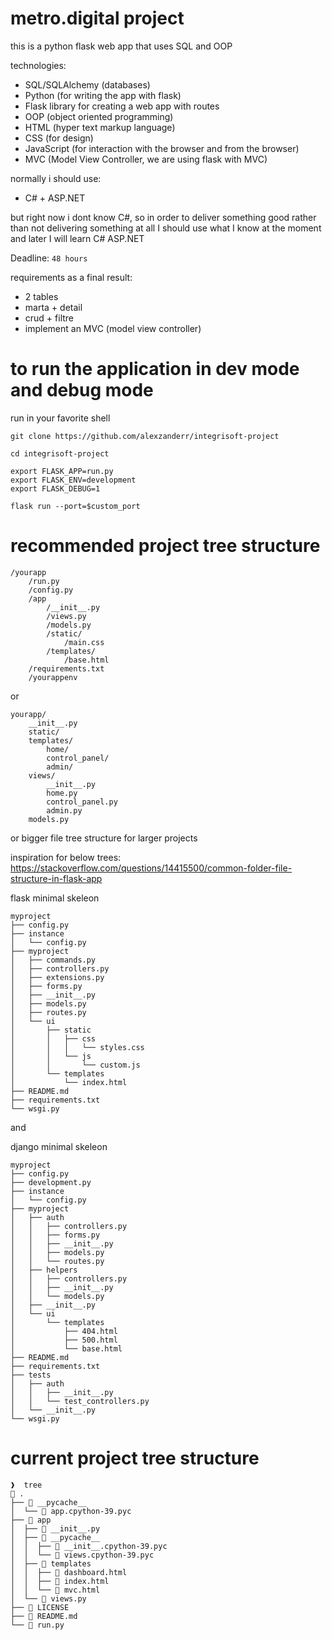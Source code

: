 # metro.digital project

this is a python flask web app that uses SQL and OOP

technologies:
- SQL/SQLAlchemy (databases)
- Python (for writing the app with flask)
- Flask library for creating a web app with routes
- OOP (object oriented programming)
- HTML (hyper text markup language)
- CSS (for design)
- JavaScript (for interaction with the browser and from the browser)
- MVC (Model View Controller, we are using flask with MVC)

normally i should use:
- C# + ASP.NET

but right now i dont know C#, so in order to deliver something good rather than not delivering something at all I should use what I know at the moment and later I will learn C# ASP.NET

Deadline: `48 hours`

requirements as a final result:
- 2 tables
- marta + detail
- crud + filtre
- implement an MVC (model view controller)


# to run the application in dev mode and debug mode
run in your favorite shell
```shell
git clone https://github.com/alexzanderr/integrisoft-project

cd integrisoft-project

export FLASK_APP=run.py
export FLASK_ENV=development
export FLASK_DEBUG=1

flask run --port=$custom_port
```

# recommended project tree structure
```shell
/yourapp
    /run.py
    /config.py
    /app
        /__init__.py
        /views.py
        /models.py
        /static/
            /main.css
        /templates/
            /base.html
    /requirements.txt
    /yourappenv
```

or

```shell
yourapp/
    __init__.py
    static/
    templates/
        home/
        control_panel/
        admin/
    views/
        __init__.py
        home.py
        control_panel.py
        admin.py
    models.py
```

or bigger file tree structure for larger projects

inspiration for below trees:
https://stackoverflow.com/questions/14415500/common-folder-file-structure-in-flask-app


flask minimal skeleon
```shell
myproject
├── config.py
├── instance
│   └── config.py
├── myproject
│   ├── commands.py
│   ├── controllers.py
│   ├── extensions.py
│   ├── forms.py
│   ├── __init__.py
│   ├── models.py
│   ├── routes.py
│   └── ui
│       ├── static
│       │   ├── css
│       │   │   └── styles.css
│       │   └── js
│       │       └── custom.js
│       └── templates
│           └── index.html
├── README.md
├── requirements.txt
└── wsgi.py
```

and

django minimal skeleon
```shell
myproject
├── config.py
├── development.py
├── instance
│   └── config.py
├── myproject
│   ├── auth
│   │   ├── controllers.py
│   │   ├── forms.py
│   │   ├── __init__.py
│   │   ├── models.py
│   │   └── routes.py
│   ├── helpers
│   │   ├── controllers.py
│   │   ├── __init__.py
│   │   └── models.py
│   ├── __init__.py
│   └── ui
│       └── templates
│           ├── 404.html
│           ├── 500.html
│           └── base.html
├── README.md
├── requirements.txt
├── tests
│   ├── auth
│   │   ├── __init__.py
│   │   └── test_controllers.py
│   └── __init__.py
└── wsgi.py
```


# current project tree structure
```shell
❱  tree
 .
├──  __pycache__
│  └──  app.cpython-39.pyc
├──  app
│  ├──  __init__.py
│  ├──  __pycache__
│  │  ├──  __init__.cpython-39.pyc
│  │  └──  views.cpython-39.pyc
│  ├──  templates
│  │  ├──  dashboard.html
│  │  ├──  index.html
│  │  └──  mvc.html
│  └──  views.py
├──  LICENSE
├──  README.md
└──  run.py
```
